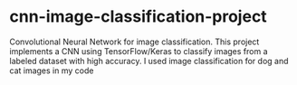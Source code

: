 # cnn-image-classification-project
Convolutional Neural Network for image classification. This project implements a CNN using TensorFlow/Keras to classify images from a labeled dataset with high accuracy.
I used image classification for dog and cat images in my code 
